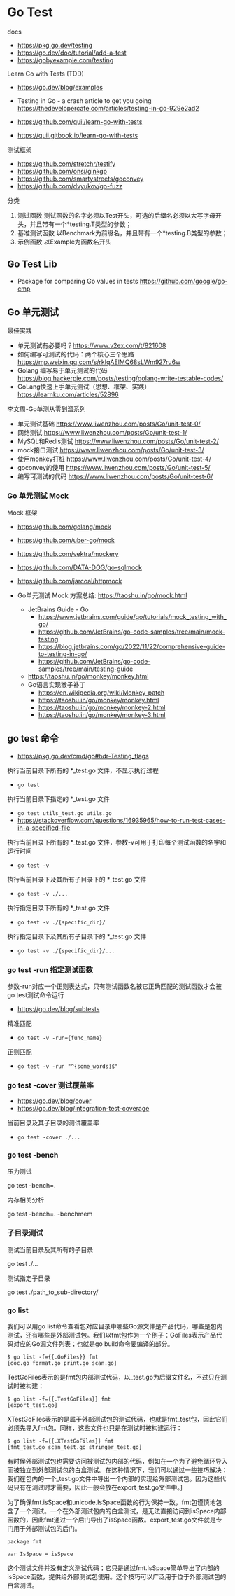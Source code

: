 # Go Test

docs
- https://pkg.go.dev/testing
- https://go.dev/doc/tutorial/add-a-test
- https://gobyexample.com/testing

Learn Go with Tests (TDD)
- https://go.dev/blog/examples
- Testing in Go - a crash article to get you going https://thedevelopercafe.com/articles/testing-in-go-929e2ad2

- https://github.com/quii/learn-go-with-tests
- https://quii.gitbook.io/learn-go-with-tests

测试框架
- https://github.com/stretchr/testify
- https://github.com/onsi/ginkgo
- https://github.com/smartystreets/goconvey
- https://github.com/dvyukov/go-fuzz

分类
1. 测试函数
    测试函数的名字必须以Test开头，可选的后缀名必须以大写字母开头，并且带有一个*testing.T类型的参数；
2. 基准测试函数
    以Benchmark为前缀名，并且带有一个*testing.B类型的参数；
3. 示例函数
    以Example为函数名开头


## Go Test Lib
- Package for comparing Go values in tests https://github.com/google/go-cmp


## Go 单元测试
最佳实践
- 单元测试有必要吗？https://www.v2ex.com/t/821608
- 如何编写可测试的代码：两个核心三个思路 https://mp.weixin.qq.com/s/rkIqAElMQ68sLWm927ru6w
- Golang 编写易于单元测试的代码 https://blog.hackerpie.com/posts/testing/golang-write-testable-codes/
- GoLang快速上手单元测试（思想、框架、实践）https://learnku.com/articles/52896

李文周-Go单测从零到溜系列
- 单元测试基础 https://www.liwenzhou.com/posts/Go/unit-test-0/
- 网络测试 https://www.liwenzhou.com/posts/Go/unit-test-1/
- MySQL和Redis测试 https://www.liwenzhou.com/posts/Go/unit-test-2/
- mock接口测试 https://www.liwenzhou.com/posts/Go/unit-test-3/
- 使用monkey打桩 https://www.liwenzhou.com/posts/Go/unit-test-4/
- goconvey的使用 https://www.liwenzhou.com/posts/Go/unit-test-5/
- 编写可测试的代码 https://www.liwenzhou.com/posts/Go/unit-test-6/

### Go 单元测试 Mock
Mock 框架
- https://github.com/golang/mock
- https://github.com/uber-go/mock
- https://github.com/vektra/mockery
- https://github.com/DATA-DOG/go-sqlmock
- https://github.com/jarcoal/httpmock

- Go单元测试 Mock 方案总结: https://taoshu.in/go/mock.html
  - JetBrains Guide - Go
    - https://www.jetbrains.com/guide/go/tutorials/mock_testing_with_go/
    - https://github.com/JetBrains/go-code-samples/tree/main/mock-testing
    - https://blog.jetbrains.com/go/2022/11/22/comprehensive-guide-to-testing-in-go/
    - https://github.com/JetBrains/go-code-samples/tree/main/testing-guide
  - https://taoshu.in/go/monkey/monkey.html
  - Go语言实现猴子补丁
    - https://en.wikipedia.org/wiki/Monkey_patch
    - https://taoshu.in/go/monkey/monkey.html
    - https://taoshu.in/go/monkey/monkey-2.html
    - https://taoshu.in/go/monkey/monkey-3.html


## go test 命令
- https://pkg.go.dev/cmd/go#hdr-Testing_flags

执行当前目录下所有的 *_test.go 文件，不显示执行过程
- `go test`

执行当前目录下指定的 *_test.go 文件
- `go test utils_test.go utils.go`
- https://stackoverflow.com/questions/16935965/how-to-run-test-cases-in-a-specified-file

执行当前目录下所有的 *_test.go 文件，参数-v可用于打印每个测试函数的名字和运行时间
- `go test -v`

执行当前目录下及其所有子目录下的 *_test.go 文件
- `go test -v ./...`

执行指定目录下所有的 *_test.go 文件
- `go test -v ./{specific_dir}/`

执行指定目录下及其所有子目录下的 *_test.go 文件
- `go test -v ./{specific_dir}/...`

### go test -run 指定测试函数
参数-run对应一个正则表达式，只有测试函数名被它正确匹配的测试函数才会被go test测试命令运行
- https://go.dev/blog/subtests

精准匹配
- `go test -v -run={func_name}`

正则匹配
- `go test -v -run "^{some_words}$"`

### go test -cover 测试覆盖率
- https://go.dev/blog/cover
- https://go.dev/blog/integration-test-coverage

当前目录及其子目录的测试覆盖率
- `go test -cover ./...`

### go test -bench

压力测试

go test -bench=.

内存相关分析

go test -bench=. -benchmem

### 子目录测试

测试当前目录及其所有的子目录

go test ./…

测试指定子目录

go test ./path_to_sub-directory/

### go list

我们可以用go list命令查看包对应目录中哪些Go源文件是产品代码，哪些是包内测试，还有哪些是外部测试包。我们以fmt包作为一个例子：GoFiles表示产品代码对应的Go源文件列表；也就是go build命令要编译的部分。

```
$ go list -f={{.GoFiles}} fmt
[doc.go format.go print.go scan.go]
```

TestGoFiles表示的是fmt包内部测试代码，以_test.go为后缀文件名，不过只在测试时被构建：

```
$ go list -f={{.TestGoFiles}} fmt
[export_test.go]
```

XTestGoFiles表示的是属于外部测试包的测试代码，也就是fmt_test包，因此它们必须先导入fmt包。同样，这些文件也只是在测试时被构建运行：

```
$ go list -f={{.XTestGoFiles}} fmt
[fmt_test.go scan_test.go stringer_test.go]
```

有时候外部测试包也需要访问被测试包内部的代码，例如在一个为了避免循环导入而被独立到外部测试包的白盒测试。在这种情况下，我们可以通过一些技巧解决：我们在包内的一个_test.go文件中导出一个内部的实现给外部测试包。因为这些代码只有在测试时才需要，因此一般会放在export_test.go文件中。]

为了确保fmt.isSpace和unicode.IsSpace函数的行为保持一致，fmt包谨慎地包含了一个测试。一个在外部测试包内的白盒测试，是无法直接访问到isSpace内部函数的，因此fmt通过一个后门导出了isSpace函数。export_test.go文件就是专门用于外部测试包的后门。

```
package fmt

var IsSpace = isSpace
```

这个测试文件并没有定义测试代码；它只是通过fmt.IsSpace简单导出了内部的isSpace函数，提供给外部测试包使用。这个技巧可以广泛用于位于外部测试包的白盒测试。
